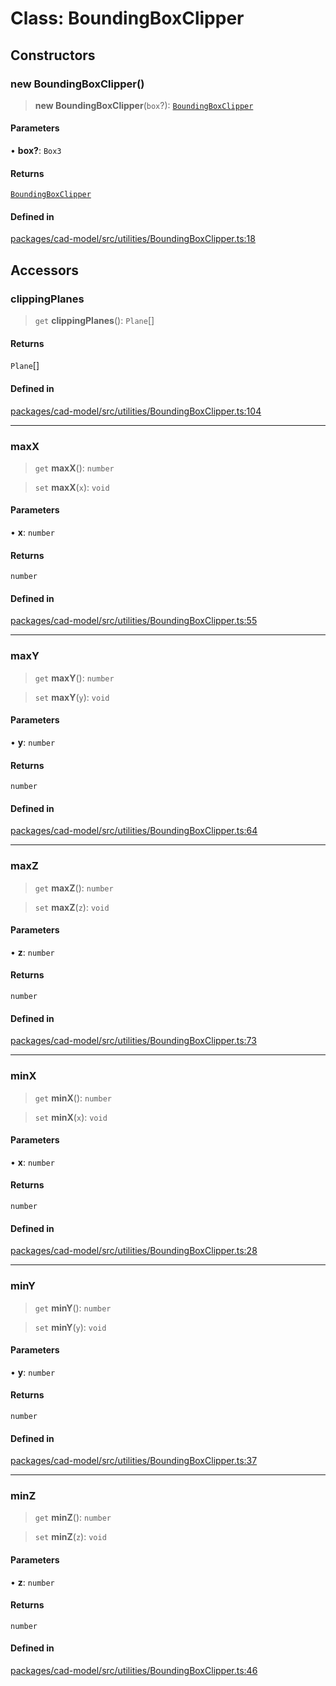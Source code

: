 # Class: BoundingBoxClipper

## Constructors

### new BoundingBoxClipper()

> **new BoundingBoxClipper**(`box`?): [`BoundingBoxClipper`](BoundingBoxClipper.md)

#### Parameters

• **box?**: `Box3`

#### Returns

[`BoundingBoxClipper`](BoundingBoxClipper.md)

#### Defined in

[packages/cad-model/src/utilities/BoundingBoxClipper.ts:18](https://github.com/cognitedata/reveal/blob/2acd9d17229d2bc8e309653b4d6a39ad941e44f1/viewer/packages/cad-model/src/utilities/BoundingBoxClipper.ts#L18)

## Accessors

### clippingPlanes

> `get` **clippingPlanes**(): `Plane`[]

#### Returns

`Plane`[]

#### Defined in

[packages/cad-model/src/utilities/BoundingBoxClipper.ts:104](https://github.com/cognitedata/reveal/blob/2acd9d17229d2bc8e309653b4d6a39ad941e44f1/viewer/packages/cad-model/src/utilities/BoundingBoxClipper.ts#L104)

***

### maxX

> `get` **maxX**(): `number`

> `set` **maxX**(`x`): `void`

#### Parameters

• **x**: `number`

#### Returns

`number`

#### Defined in

[packages/cad-model/src/utilities/BoundingBoxClipper.ts:55](https://github.com/cognitedata/reveal/blob/2acd9d17229d2bc8e309653b4d6a39ad941e44f1/viewer/packages/cad-model/src/utilities/BoundingBoxClipper.ts#L55)

***

### maxY

> `get` **maxY**(): `number`

> `set` **maxY**(`y`): `void`

#### Parameters

• **y**: `number`

#### Returns

`number`

#### Defined in

[packages/cad-model/src/utilities/BoundingBoxClipper.ts:64](https://github.com/cognitedata/reveal/blob/2acd9d17229d2bc8e309653b4d6a39ad941e44f1/viewer/packages/cad-model/src/utilities/BoundingBoxClipper.ts#L64)

***

### maxZ

> `get` **maxZ**(): `number`

> `set` **maxZ**(`z`): `void`

#### Parameters

• **z**: `number`

#### Returns

`number`

#### Defined in

[packages/cad-model/src/utilities/BoundingBoxClipper.ts:73](https://github.com/cognitedata/reveal/blob/2acd9d17229d2bc8e309653b4d6a39ad941e44f1/viewer/packages/cad-model/src/utilities/BoundingBoxClipper.ts#L73)

***

### minX

> `get` **minX**(): `number`

> `set` **minX**(`x`): `void`

#### Parameters

• **x**: `number`

#### Returns

`number`

#### Defined in

[packages/cad-model/src/utilities/BoundingBoxClipper.ts:28](https://github.com/cognitedata/reveal/blob/2acd9d17229d2bc8e309653b4d6a39ad941e44f1/viewer/packages/cad-model/src/utilities/BoundingBoxClipper.ts#L28)

***

### minY

> `get` **minY**(): `number`

> `set` **minY**(`y`): `void`

#### Parameters

• **y**: `number`

#### Returns

`number`

#### Defined in

[packages/cad-model/src/utilities/BoundingBoxClipper.ts:37](https://github.com/cognitedata/reveal/blob/2acd9d17229d2bc8e309653b4d6a39ad941e44f1/viewer/packages/cad-model/src/utilities/BoundingBoxClipper.ts#L37)

***

### minZ

> `get` **minZ**(): `number`

> `set` **minZ**(`z`): `void`

#### Parameters

• **z**: `number`

#### Returns

`number`

#### Defined in

[packages/cad-model/src/utilities/BoundingBoxClipper.ts:46](https://github.com/cognitedata/reveal/blob/2acd9d17229d2bc8e309653b4d6a39ad941e44f1/viewer/packages/cad-model/src/utilities/BoundingBoxClipper.ts#L46)
